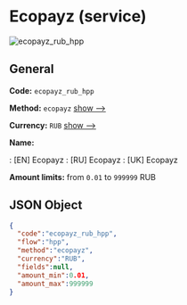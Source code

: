 
# Ecopayz (service) 
![ecopayz_rub_hpp](https://static.openfintech.io/payment_methods/ecopayz_rub_hpp/logo.svg?w=400&c=v0.59.26#w200)  

## General 
 
**Code:** `ecopayz_rub_hpp` 
 
**Method:** `ecopayz` 
 [show -->](/payment-methods/ecopayz/) 
 
**Currency:** `RUB` [show -->](/currencies/RUB/) 
 
**Name:** 
 
:	[EN] Ecopayz 
:	[RU] Ecopayz 
:	[UK] Ecopayz 
 
**Amount limits:** from `0.01` to `999999` RUB 

## JSON Object 

```json
{
  "code":"ecopayz_rub_hpp",
  "flow":"hpp",
  "method":"ecopayz",
  "currency":"RUB",
  "fields":null,
  "amount_min":0.01,
  "amount_max":999999
}
```  
